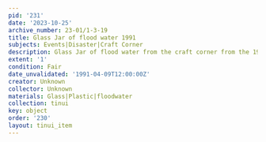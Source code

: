 ```yaml
---
pid: '231'
date: '2023-10-25'
archive_number: 23-01/1-3-19
title: Glass Jar of flood water 1991
subjects: Events|Disaster|Craft Corner
description: Glass Jar of flood water from the craft corner from the 1991 Tinui flood
extent: '1'
condition: Fair
date_unvalidated: '1991-04-09T12:00:00Z'
creator: Unknown
collector: Unknown
materials: Glass|Plastic|floodwater
collection: tinui
key: object
order: '230'
layout: tinui_item
---
```

